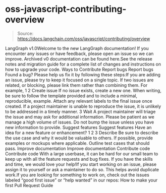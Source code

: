 # oss-javascript-contributing-overview

> Source: https://docs.langchain.com/oss/javascript/contributing/overview

LangGraph v1.0Welcome to the new LangGraph documentation! If you encounter any issues or have feedback, please open an issue so we can improve. Archived v0 documentation can be found here.See the release notes and migration guide for a complete list of changes and instructions on how to upgrade your code.
Ways to Contribute
Report bugs
Report bugs
Found a bug? Please help us fix it by following these steps:If you are adding an issue, please try to keep it focused on a single topic. If two issues are related, or blocking, please link them rather than combining them. For example,
1
2
Create issue
If no issue exists, create a new one. When writing, be sure to follow the template provided and to include a minimal, reproducible, example. Attach any relevant labels to the final issue once created. If a project maintainer is unable to reproduce the issue, it is unlikely to be addressed in a timely manner.
3
Wait
A project maintainer will triage the issue and may ask for additional information. Please be patient as we manage a high volume of issues. Do not bump the issue unless you have new information to provide.
Suggest features
Suggest features
Have an idea for a new feature or enhancement?
1
2
3
Describe
Be sure to describe the use case and why it would be valuable to others. If possible, provide examples or mockups where applicable. Outline test cases that should pass.
Improve documentation
Improve documentation
Contribute code
Contribute code
With a large userbase, it can be hard for our small team to keep up with all the feature requests and bug fixes. If you have the skills and time, we would love your help!If you start working on an issue, please assign it to yourself or ask a maintainer to do so. This helps avoid duplicate work.If you are looking for something to work on, check out the issues labeled “good first issue” or “help wanted” in our repos:
How to make your first Pull Request
Guide